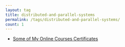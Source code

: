 ```yaml
---
layout: tag
title: distributed-and-parallel-systems
permalink: /tags/distributed-and-parallel-systems/
count: 1
---
```


- [Some of My Online Courses Certificates](https://samirpaulb.github.io/blog-jekyll/posts/some-of-my-online-courses-certificates/)
